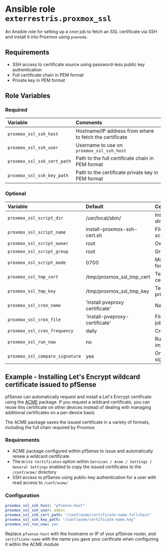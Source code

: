 # Ansible role `exterrestris.proxmox_ssl`

An Ansible role for setting up a cron job to fetch an SSL certificate via SSH and install it into Proxmox using `pvenode`.

## Requirements

- SSH access to certificate source using password-less public key authentication
- Full certificate chain in PEM format
- Private key in PEM format
## Role Variables

### Required

| Variable                    | Comments                                                |
| :---                        | :---                                                    |
| `proxmox_ssl_ssh_host`      | Hostname/IP address from where to fetch the certificate |
| `proxmox_ssl_ssh_user`      | Username to use on `proxmox_ssl_ssh_host`               |
| `proxmox_ssl_ssh_cert_path` | Path to the full certificate chain in PEM format        |
| `proxmox_ssl_ssh_key_path`  | Path to the certificate private key in PEM format       |

### Optional

| Variable                        | Default                        | Comments                          |
| :---                            | :---                           | :---                              |
| `proxmox_ssl_script_dir`        | /usr/local/sbin/               | Install script into directory     |
| `proxmox_ssl_script_name`       | install-proxmox-ssh-cert.sh    | File name for script              |
| `proxmox_ssl_script_owner`      | root                           | Owner for script                  |
| `proxmox_ssl_script_group`      | root                           | Group for script                  |
| `proxmox_ssl_script_mode`       | 0700                           | Mode/permissions for script       |
| `proxmox_ssl_tmp_cert`          | /tmp/proxmox_ssl_tmp_cert      | Temp file for certificate chain   |
| `proxmox_ssl_tmp_key`           | /tmp/proxmox_ssl_tmp_key       | Temp file for private key         |
| `proxmox_ssl_cron_name`         | 'install pveproxy certificate' | Name of cron job                  |
| `proxmox_ssl_cron_file`         | 'install-pveproxy-certificate' | Filename for cron job             |
| `proxmox_ssl_cron_frequency`    | daily                          | Cron frequency                    |
| `proxmox_ssl_run_now`           | no                             | Run script immediately            |
| `proxmox_ssl_compare_signature` | yes                            | Only install if signatures differ |

## Example - Installing Let's Encrypt wildcard certificate issued to pfSense

pfSense can automatically request and install a Let's Encrypt certificate using the [ACME](https://docs.netgate.com/pfsense/en/latest/packages/acme/index.html) package. If you request a wildcard certificate, you can reuse this certificate on other devices instead of dealing with managing additional certificates on a per-device basis

The ACME package saves the issued certificate in a variety of formats, including the full chain required by Proxmox

### Requirements

- ACME package configured within pfSense to issue and automatically renew a wildcard certificate
- The `Write Certificates` option within `Services / Acme / Settings / General Settings` enabled to copy the issued certificates to the `/conf/acme/` directory
- SSH access to pfSense using public-key authentication for a user with read access to `/conf/acme/`

### Configuration

```Yaml
proxmox_ssl_ssh_host: "pfsense-host"
proxmox_ssl_ssh_user: admin
proxmox_ssl_ssh_cert_path: "/conf/acme/certificate-name.fullchain"
proxmox_ssl_ssh_key_path: "/conf/acme/certificate-name.key"
proxmox_ssl_run_now: yes
```

Replace `pfsense-host` with the hostname or IP of your pfSense router, and `certificate-name` with the name you gave your certficate when configuring it within the ACME module